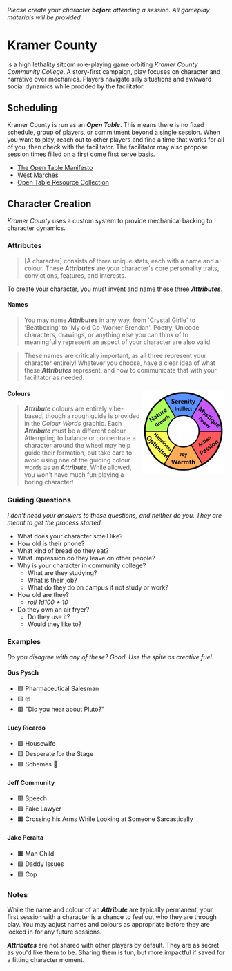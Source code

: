 *Please create your character **before** attending a session.*
*All gameplay materials will be provided.*
# Kramer County
is a high lethality sitcom role-playing game orbiting *Kramer County Community College*. A story-first campaign, play focuses on character and narrative over mechanics. Players navigate silly situations and awkward social dynamics while prodded by the facilitator.

## Scheduling
Kramer County is run as an ***Open Table***.
This means there is no fixed schedule, group of players, or commitment beyond a single session. When you want to play, reach out to other players and find a time that works for all of you, then check with the facilitator. The facilitator may also propose session times filled on a first come first serve basis.
- [The Open Table Manifesto](https://thealexandrian.net/wordpress/38643/roleplaying-games/open-table-manifesto)
- [West Marches](https://arsludi.lamemage.com/index.php/78/grand-experiments-west-marches)
- [Open Table Resource Collection](https://www.kenthedm.com/blog/2017/7/22/west-marches-repository)

## Character Creation
*Kramer County* uses a custom system to provide mechanical backing to character dynamics.

### Attributes
> \[A character] consists of three unique stats, each with a name and a colour. These ***Attributes*** are your character's core personality traits, convictions, features, and interests.

To create your character, you must invent and name these three ***Attributes***.

#### Names
> You may name ***Attributes*** in any way, from 'Crystal Girlie' to 'Beatboxing' to 'My old Co-Worker Brendan'. Poetry, Unicode characters, drawings, or anything else you can think of to meaningfully represent an aspect of your character are also valid.

> These names are critically important, as all three represent your character entirely!
> Whatever you choose, have a clear idea of what these ***Attributes*** represent, and how to communicate that with your facilitator as needed.

#### Colours <img src="colour words.png" align="right" style="max-height: 12rem;" />
> ***Attribute*** colours are entirely vibe-based, though a rough guide is provided in the *Colour Words* graphic. Each ***Attribute*** must be a different colour. Attempting to balance or concentrate a character around the wheel may help guide their formation, but take care to avoid using one of the guiding colour words as an ***Attribute***. While allowed, you won't have much fun playing a boring character!

### Guiding Questions
*I don't need your answers to these questions, and neither do you.
They are meant to get the process started.*
- What does your character smell like?
- How old is their phone?
- What kind of bread do they eat?
- What impression do they leave on other people?
- Why is your character in community college?
	- What are they studying?
	- What is their job?
	- What do they do on campus if not study or work?
- How old are they?
	- *roll 1d100 + 10*
- Do they own an air fryer?
	- Do they use it?
	- Would they like to?

### Examples
*Do you disagree with any of these?
Good.
Use the spite as creative fuel.*
#### Gus Pysch
- 🟦 Pharmaceutical Salesman
- 🟨 🙄
- 🟥 "Did you hear about Pluto?"
#### Lucy Ricardo
- 🟩 Housewife
- 🟨 Desperate for the Stage
- 🟪 Schemes 💅
#### Jeff Community
- 🟥 Speech
- 🟪 Fake Lawyer
- 🟧 Crossing his Arms While Looking at Someone Sarcastically
#### Jake Peralta
- 🟧 Man Child
- 🟩 Daddy Issues
- 🟦 Cop

### Notes
While the name and colour of an ***Attribute*** are typically permanent, your first session with a character is a chance to feel out who they are through play. You may adjust names and colours as appropriate before they are locked in for any future sessions.

***Attributes*** are not shared with other players by default. They are as secret as you'd like them to be. Sharing them is fun, but more impactful if saved for a fitting character moment.
